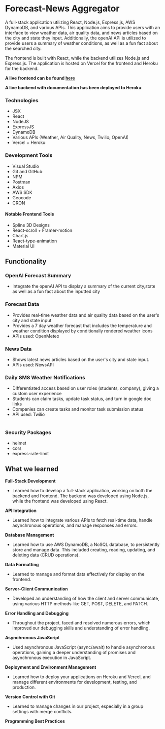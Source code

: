 # Forecast-News Aggregator
A full-stack application utilizing React, Node.js, Express.js, AWS DynamoDB, and various APIs. This application aims to provide users with an interface to view weather data, air quality data, and news articles based on the city and state they input. Additionally, the openAI API is utilized to provide users a summary of weather conditions, as well as a fun fact about the searched city.

The frontend is built with React, while the backend utilizes Node.js and Express.js. The application is hosted on Vercel for the frontend and Heroku for the backend.




**A live frontend can be found [here](https://weather-app-six-phi-69.vercel.app/)**

**A live backend with documentation has been deployed to Heroku**

### Technologies
* JSX
* React
* NodeJS
* ExpressJS
* DynamoDB
* Various APIs (Weather, Air Quality, News, Twilio, OpenAI)
* Vercel + Heroku

### Development Tools
* Visual Studio
* Git and GitHub
* NPM
* Postman
* Axios
* AWS SDK
* Geocode
* CRON

#### Notable Frontend Tools
* Spline 3D Designs
* React-scroll + Framer-motion
* Chart.js
* React-type-animation
* Material UI


## Functionality

### OpenAI Forecast Summary
* Integrate the openAI API to display a summary of the current city,state as well as a fun fact about the inputted city

### Forecast Data
* Provides real-time weather data and air quality data based on the user's city and state input
* Provides a 7 day weather forecast that includes the temperature and weather condition displayed by conditionally rendered weather icons
* APIs used: OpenMeteo


### News Data
* Shows latest news articles based on the user's city and state input.
* APIs used: NewsAPI


### Daily SMS Weather Notifications
* Differentiated access based on user roles (students, company), giving a custom user experience
* Students can claim tasks, update task status, and turn in google doc links
* Companies can create tasks and monitor task submission status
* API used: Twilio


#

### Security Packages
* helmet
* cors
* express-rate-limit


## What we learned

 **Full-Stack Development** 

  * Learned how to develop a full-stack application, working on both the backend and frontend. 
  The backend was developed using Node.js, while the frontend was developed using React.

  **API Integration**

  * Learned how to integrate various APIs to fetch real-time data, handle asynchronous operations, and manage responses and errors.
  
 **Database Management** 

 * Learned how to use AWS DynamoDB, a NoSQL database, to persistently store and manage data. This included creating, reading, updating, and deleting data (CRUD operations).
  
  **Data Formatting**

  * Learned to manage and format data effectively for display on the frontend.

  
 **Server-Client Communication** 

  * Developed an understanding of how the client and server communicate, using various HTTP methods like GET, POST, DELETE, and PATCH.
  
  
 **Error Handling and Debugging** 
  
  * Throughout the project, faced and resolved numerous errors, which improved our debugging skills and understanding of error handling.
  
  
 **Asynchronous JavaScript** 
  
  * Used asynchronous JavaScript (async/await) to handle asynchronous operations, gaining a deeper understanding of promises and asynchronous execution in JavaScript.
  
 **Deployment and Environment Management** 

  * Learned how to deploy your applications on Heroku and Vercel, and manage different environments for development, testing, and production.
  
  
  
 **Version Control with Git** 
   
  * Learned to manage changes in our project, especially in a group settings with merge conflicts.
  
 **Programming Best Practices**

